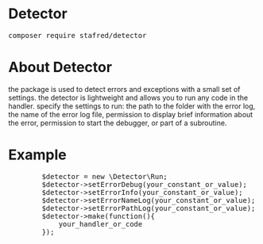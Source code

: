 # Detector

<pre>
composer require stafred/detector
</pre>

# About Detector

the package is used to detect errors and exceptions with a small set of settings. 
the detector is lightweight and allows you to run any code in the handler. 
specify the settings to run: the path to the folder with the error log, 
the name of the error log file, permission to display brief information 
about the error, permission to start the debugger, or part of a subroutine.

# Example
<pre>
        $detector = new \Detector\Run;
        $detector->setErrorDebug(your_constant_or_value);
        $detector->setErrorInfo(your_constant_or_value);
        $detector->setErrorNameLog(your_constant_or_value);
        $detector->setErrorPathLog(your_constant_or_value);
        $detector->make(function(){
            your_handler_or_code
        });
</pre>